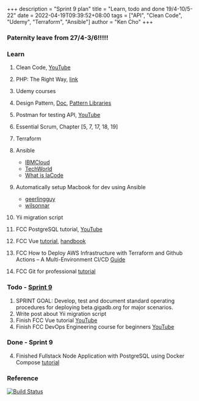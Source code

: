 +++
description = "Sprint 9 plan"
title = "Learn, todo and done 19/4-10/5-22"
date = 2022-04-19T09:39:52+08:00
tags = ["API", "Clean Code", "Udemy", "Terraform", "Ansible"]
author = "Ken Cho"
+++  

### Paternity leave from 27/4-3/6!!!!!
### Learn
1. Clean Code, [YouTube](https://www.youtube.com/watch?v=7EmboKQH8lM)
2. PHP: The Right Way, [link](https://phptherightway.com/)
3. Udemy courses
4. Design Pattern, [Doc](https://designpatternsphp.readthedocs.io/en/latest/README.html), [Pattern Libraries](https://medium.com/@whatjackhasmade/pattern-libraries-abcc45c6144c)
5. Postman for testing API, [YouTube](https://www.freecodecamp.org/news/learn-how-to-use-postman-to-test-apis/)
6. Essential Scrum, Chapter [5, 7, 17, 18, 19]
7. Terraform
8. Ansible
    - [IBMCloud](https://www.youtube.com/watch?v=fHO1X93e4WA)
    - [TechWorld](https://www.youtube.com/watch?v=1id6ERvfozo)
    - [What is IaCode](https://www.youtube.com/watch?v=POPP2WTJ8es)

10. Automatically setup Macbook for dev using Ansible
    - [geerlingguy](https://github.com/geerlingguy/mac-dev-playbook)
    - [wilsonnar](https://wilsonmar.github.io/ansible-mac-osx-setup/)
11. Yii migration script
12. FCC PostgreSQL tutorial, [YouTube](https://www.youtube.com/watch?v=qw--VYLpxG4)
13. FCC Vue [tutorial](https://www.freecodecamp.org/news/vue-3-full-course/), [handbook](https://www.freecodecamp.org/news/the-vue-handbook-a-thorough-introduction-to-vue-js-1e86835d8446/)
14. FCC How to Deploy AWS Infrastructure with Terraform and Github Actions – A Multi-Environment CI/CD [Guide](https://www.freecodecamp.org/news/how-to-deploy-aws-infrastructure-with-terraform-and-github-actions-a-practical-multi-environment-ci-cd-guide/)
15. FCC Git for professional [tutorial](https://www.youtube.com/watch?v=Uszj_k0DGsg)

### Todo - [Sprint 9](https://github.com/orgs/gigascience/projects/26 )
1. SPRINT GOAL: Develop, test and document standard operating procedures for deploying beta.gigadb.org for major scenarios.
2. Write post about Yii migration script
3. Finish FCC Vue tutorial [YouTube](https://www.youtube.com/watch?v=FXpIoQ_rT_c&t=0s)
5. Finish FCC DevOps Engineering course for beginners [YouTube](https://www.youtube.com/watch?v=j5Zsa_eOXeY)

### Done - Sprint 9
4. Finished Fullstack Node Application with PostgreSQL using Docker Compose [tutorial](https://morioh.com/p/4988862eeca6)


### Reference


[![Build Status](https://travis-ci.com/kencho51/gigathing.svg?branch=master)](https://travis-ci.com/kencho51/gigathing)

